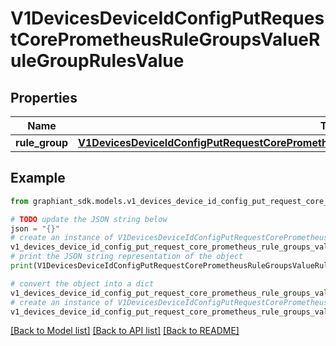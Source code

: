 # V1DevicesDeviceIdConfigPutRequestCorePrometheusRuleGroupsValueRuleGroupRulesValue


## Properties

Name | Type | Description | Notes
------------ | ------------- | ------------- | -------------
**rule_group** | [**V1DevicesDeviceIdConfigPutRequestCorePrometheusRuleGroupsValueRuleGroupRulesValueRuleGroup**](V1DevicesDeviceIdConfigPutRequestCorePrometheusRuleGroupsValueRuleGroupRulesValueRuleGroup.md) |  | [optional] 

## Example

```python
from graphiant_sdk.models.v1_devices_device_id_config_put_request_core_prometheus_rule_groups_value_rule_group_rules_value import V1DevicesDeviceIdConfigPutRequestCorePrometheusRuleGroupsValueRuleGroupRulesValue

# TODO update the JSON string below
json = "{}"
# create an instance of V1DevicesDeviceIdConfigPutRequestCorePrometheusRuleGroupsValueRuleGroupRulesValue from a JSON string
v1_devices_device_id_config_put_request_core_prometheus_rule_groups_value_rule_group_rules_value_instance = V1DevicesDeviceIdConfigPutRequestCorePrometheusRuleGroupsValueRuleGroupRulesValue.from_json(json)
# print the JSON string representation of the object
print(V1DevicesDeviceIdConfigPutRequestCorePrometheusRuleGroupsValueRuleGroupRulesValue.to_json())

# convert the object into a dict
v1_devices_device_id_config_put_request_core_prometheus_rule_groups_value_rule_group_rules_value_dict = v1_devices_device_id_config_put_request_core_prometheus_rule_groups_value_rule_group_rules_value_instance.to_dict()
# create an instance of V1DevicesDeviceIdConfigPutRequestCorePrometheusRuleGroupsValueRuleGroupRulesValue from a dict
v1_devices_device_id_config_put_request_core_prometheus_rule_groups_value_rule_group_rules_value_from_dict = V1DevicesDeviceIdConfigPutRequestCorePrometheusRuleGroupsValueRuleGroupRulesValue.from_dict(v1_devices_device_id_config_put_request_core_prometheus_rule_groups_value_rule_group_rules_value_dict)
```
[[Back to Model list]](../README.md#documentation-for-models) [[Back to API list]](../README.md#documentation-for-api-endpoints) [[Back to README]](../README.md)


